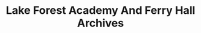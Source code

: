 ---
layout: repo
title: "Lake Forest Academy And Ferry Hall Archives"
id: 15927
permalink: repos/15927/
---
